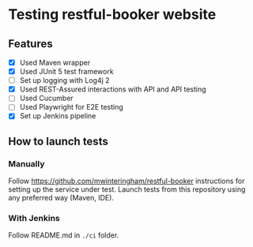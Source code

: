 # Testing restful-booker website

## Features
- [x] Used Maven wrapper
- [x] Used JUnit 5 test framework
- [ ] Set up logging with Log4j 2
- [x] Used REST-Assured interactions with API and API testing
- [ ] Used Cucumber
- [ ] Used Playwright for E2E testing
- [x] Set up Jenkins pipeline

## How to launch tests
### Manually
Follow https://github.com/mwinteringham/restful-booker instructions for setting up the service under test.
Launch tests from this repository using any preferred way (Maven, IDE).
### With Jenkins
Follow README.md in `./ci` folder. 